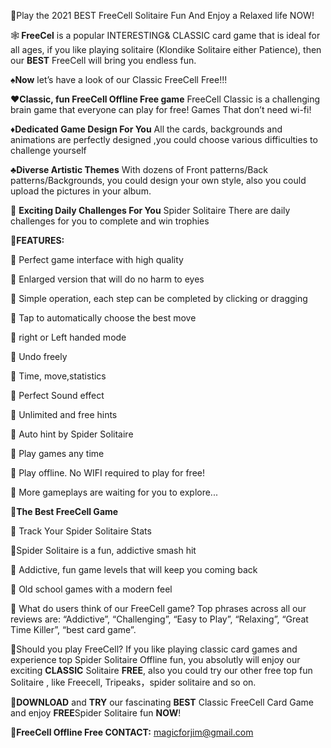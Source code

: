 
🌈Play the 2021 BEST FreeCell Solitaire Fun And Enjoy a Relaxed life NOW!


🕸<b> FreeCel</b> is a popular INTERESTING& CLASSIC card game that is ideal for all ages, if you like playing solitaire (Klondike Solitaire either Patience), then our <b> BEST</b> FreeCell will bring you endless fun. 

♠️<b>Now</b>
let’s have a look of our  Classic FreeCell Free!!! 

♥️<b>Classic, fun FreeCell Offline Free game</b>
FreeCell Classic  is a challenging brain game that everyone can play for free!  Games That don’t need wi-fi!

♦️<b>Dedicated Game Design For You</b>
 All the cards, backgrounds and animations are perfectly designed ,you could choose various difficulties to challenge yourself

♣️<b>Diverse Artistic Themes</b>
  With dozens of Front patterns/Back patterns/Backgrounds, you could design your own style, also you could upload the pictures in your album.

📅 <b> Exciting Daily Challenges For You</b>
Spider Solitaire There are daily challenges for you to complete and win trophies

🌈<b>FEATURES:</b>

🌵 Perfect game interface with high quality

🌵 Enlarged version that will do no harm to eyes

🌵 Simple operation, each step can be completed by clicking or dragging

🌵 Tap to automatically choose the best move

🌵 right or Left handed mode

🌵 Undo freely

🌵 Time, move,statistics

🌵 Perfect Sound effect

🌵 Unlimited and free hints

🌵 Auto hint by Spider Solitaire 

🌵 Play games any time

🌵 Play offline. No WIFI required to play for free!

🌵 More gameplays are waiting for you to explore...

🌈<b>The Best FreeCell Game</b>

🌹 Track Your Spider Solitaire Stats

🌹Spider Solitaire is a fun, addictive smash hit

🌹 Addictive, fun game levels that will keep you coming back

🌹 Old school games with a modern feel

🌹 What do users think of our FreeCell game?
Top phrases across all our reviews are: “Addictive”, “Challenging”, “Easy to Play”, “Relaxing”, “Great Time Killer”, “best card game”.

🌹Should you play FreeCell?
If you like playing classic card games and experience top Spider Solitaire Offline fun, you absolutly will enjoy our exciting <b>CLASSIC</b> Solitaire  <b>FREE</b>, also you could try our other free top fun Solitaire , like Freecell, Tripeaks，spider solitaire and so on.

📲<b>DOWNLOAD</b> and <b>TRY</b> our fascinating <b>BEST</b> Classic FreeCell Card Game and enjoy <b>FREE</b>Spider Solitaire fun <b>NOW</b>!

📧<b>FreeCell Offline Free CONTACT:</b>
magicforjim@gmail.com
